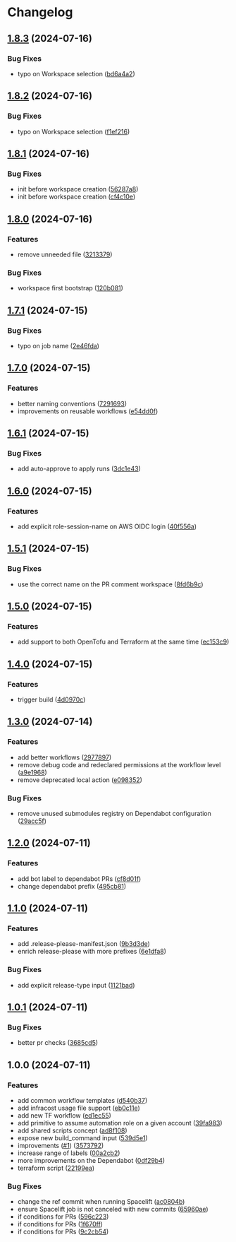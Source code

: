 # Changelog

## [1.8.3](https://github.com/dnlopes/github-workflows/compare/v1.8.2...v1.8.3) (2024-07-16)


### Bug Fixes

* typo on Workspace selection ([bd6a4a2](https://github.com/dnlopes/github-workflows/commit/bd6a4a298ecb60069ca9af03e930d6c28210c150))

## [1.8.2](https://github.com/dnlopes/github-workflows/compare/v1.8.1...v1.8.2) (2024-07-16)


### Bug Fixes

* typo on Workspace selection ([f1ef216](https://github.com/dnlopes/github-workflows/commit/f1ef216d7476cf18ff0a8d178825ef7e6a1b182c))

## [1.8.1](https://github.com/dnlopes/github-workflows/compare/v1.8.0...v1.8.1) (2024-07-16)


### Bug Fixes

* init before workspace creation ([56287a8](https://github.com/dnlopes/github-workflows/commit/56287a8c669da12ef6507b21c81d0fad11ab66b8))
* init before workspace creation ([cf4c10e](https://github.com/dnlopes/github-workflows/commit/cf4c10e911da2d777079650ac3dc197f8596d9fa))

## [1.8.0](https://github.com/dnlopes/github-workflows/compare/v1.7.1...v1.8.0) (2024-07-16)


### Features

* remove unneeded file ([3213379](https://github.com/dnlopes/github-workflows/commit/32133799f37c4ba07e8832a589d720a268ef6eb5))


### Bug Fixes

* workspace first bootstrap ([120b081](https://github.com/dnlopes/github-workflows/commit/120b0812808ca9e7a605e6166e7b40079ef6d5c0))

## [1.7.1](https://github.com/dnlopes/github-workflows/compare/v1.7.0...v1.7.1) (2024-07-15)


### Bug Fixes

* typo on job name ([2e46fda](https://github.com/dnlopes/github-workflows/commit/2e46fdaa3eb3ed86a363ad93423466b8424ead2f))

## [1.7.0](https://github.com/dnlopes/github-workflows/compare/v1.6.1...v1.7.0) (2024-07-15)


### Features

* better naming conventions ([7291693](https://github.com/dnlopes/github-workflows/commit/7291693e9d03250764dacb77bd4ddb5123f809d6))
* improvements on reusable workflows ([e54dd0f](https://github.com/dnlopes/github-workflows/commit/e54dd0f376eb4b3b011b85254ec97c024ca1f253))

## [1.6.1](https://github.com/dnlopes/github-workflows/compare/v1.6.0...v1.6.1) (2024-07-15)


### Bug Fixes

* add auto-approve to apply runs ([3dc1e43](https://github.com/dnlopes/github-workflows/commit/3dc1e432196799ce30199fe0b1bf83e1afd2abf9))

## [1.6.0](https://github.com/dnlopes/github-workflows/compare/v1.5.1...v1.6.0) (2024-07-15)


### Features

* add explicit role-session-name on AWS OIDC login ([40f556a](https://github.com/dnlopes/github-workflows/commit/40f556ad11f8d885414beca376bb737c19d8b226))

## [1.5.1](https://github.com/dnlopes/github-workflows/compare/v1.5.0...v1.5.1) (2024-07-15)


### Bug Fixes

* use the correct name on the PR comment workspace ([8fd6b9c](https://github.com/dnlopes/github-workflows/commit/8fd6b9c3fbc6c51c0fe6b8c901bd78a64e183ff9))

## [1.5.0](https://github.com/dnlopes/github-workflows/compare/v1.4.0...v1.5.0) (2024-07-15)


### Features

* add support to both OpenTofu and Terraform at the same time ([ec153c9](https://github.com/dnlopes/github-workflows/commit/ec153c9974862c4cde3595a044a8fc7443a57f99))

## [1.4.0](https://github.com/dnlopes/github-workflows/compare/v1.3.0...v1.4.0) (2024-07-15)


### Features

* trigger build ([4d0970c](https://github.com/dnlopes/github-workflows/commit/4d0970c19a373ece6e7d107d9ac51e221025c3be))

## [1.3.0](https://github.com/dnlopes/github-workflows/compare/v1.2.0...v1.3.0) (2024-07-14)


### Features

* add better workflows ([2977897](https://github.com/dnlopes/github-workflows/commit/2977897b304a3399586a3de50a0127d153640928))
* remove debug code and redeclared permissions at the workflow level ([a9e1968](https://github.com/dnlopes/github-workflows/commit/a9e1968c556e500f306af390541ed9128439021c))
* remove deprecated local action ([e098352](https://github.com/dnlopes/github-workflows/commit/e098352c8a8838738064fcda094fb640a2c87c34))


### Bug Fixes

* remove unused submodules registry on Dependabot configuration ([29acc5f](https://github.com/dnlopes/github-workflows/commit/29acc5f6234417a60cf7a3c0145bd71a1ec716ce))

## [1.2.0](https://github.com/dnlopes/github-workflows/compare/v1.1.0...v1.2.0) (2024-07-11)


### Features

* add bot label to dependabot PRs ([cf8d01f](https://github.com/dnlopes/github-workflows/commit/cf8d01fbc35fec35c5ecb41d63242c47932cffc0))
* change dependabot prefix ([495cb81](https://github.com/dnlopes/github-workflows/commit/495cb811652f132fcf2c523652269a38a22d5d45))

## [1.1.0](https://github.com/dnlopes/github-workflows/compare/v1.0.1...v1.1.0) (2024-07-11)


### Features

* add .release-please-manifest.json ([9b3d3de](https://github.com/dnlopes/github-workflows/commit/9b3d3de5926140f62ed6a85bdfebd1140e3bbc4f))
* enrich release-please with more prefixes ([6e1dfa8](https://github.com/dnlopes/github-workflows/commit/6e1dfa84dbf1244d38c34ef1372764d1112f7e70))


### Bug Fixes

* add explicit release-type input ([1121bad](https://github.com/dnlopes/github-workflows/commit/1121badc863e059036c51ce2dd3d752c695c6de9))

## [1.0.1](https://github.com/dnlopes/github-workflows/compare/v1.0.0...v1.0.1) (2024-07-11)


### Bug Fixes

* better pr checks ([3685cd5](https://github.com/dnlopes/github-workflows/commit/3685cd5076b3ee6279cdc67aebda7ae630861bc6))

## 1.0.0 (2024-07-11)


### Features

* add common workflow templates ([d540b37](https://github.com/dnlopes/github-workflows/commit/d540b37ad9746328e7bcf63c1231dc5bfbd53581))
* add infracost usage file support ([eb0c11e](https://github.com/dnlopes/github-workflows/commit/eb0c11e9534beefc030bec1949cedfa1414ab945))
* add new TF workflow ([ed1ec55](https://github.com/dnlopes/github-workflows/commit/ed1ec55259c2d6e3abb39cdb7f08f9d9175cadba))
* add primitive to assume automation role on a given account ([39fa983](https://github.com/dnlopes/github-workflows/commit/39fa983395bfa9297b1dc9217059f3390e8d1bba))
* add shared scripts concept ([ad8f108](https://github.com/dnlopes/github-workflows/commit/ad8f10875e82cc52a9404c32d18a0c59c105c1d6))
* expose new build_command input ([539d5e1](https://github.com/dnlopes/github-workflows/commit/539d5e117aa6a2c14765449d57dcd1c81fddd8d4))
* improvements ([#1](https://github.com/dnlopes/github-workflows/issues/1)) ([3573792](https://github.com/dnlopes/github-workflows/commit/3573792453fc14108bbb500dbaf9fb68ee958c5b))
* increase range of labels ([00a2cb2](https://github.com/dnlopes/github-workflows/commit/00a2cb25518e1e994659a868b6e97b80de07b7de))
* more improvements on the Dependabot ([0df29b4](https://github.com/dnlopes/github-workflows/commit/0df29b4e6f3e3afcec1f1767e39274892723a39c))
* terraform script ([22199ea](https://github.com/dnlopes/github-workflows/commit/22199ea5101e0d7db75882f4ac9e67f52094b4ca))


### Bug Fixes

* change the ref commit when running Spacelift ([ac0804b](https://github.com/dnlopes/github-workflows/commit/ac0804b085fc36b3a5586e8bcebc9764f96ca3fd))
* ensure Spacelift job is not canceled with new commits ([65960ae](https://github.com/dnlopes/github-workflows/commit/65960ae50bcbca7d61753a75e5aebb3650256e28))
* if conditions for PRs ([596c223](https://github.com/dnlopes/github-workflows/commit/596c223ba861723d9124e410b836e14572f16272))
* if conditions for PRs ([1f670ff](https://github.com/dnlopes/github-workflows/commit/1f670ff20e0d18f021c8034cba58a43ae9480543))
* if conditions for PRs ([9c2cb54](https://github.com/dnlopes/github-workflows/commit/9c2cb54f85975bbed00bbe7439a89d4f234a5242))
